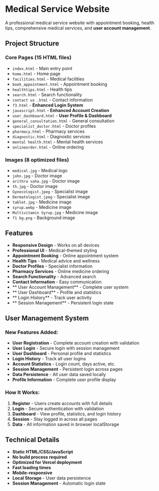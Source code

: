 # Medical Service Website

A professional medical service website with appointment booking, health tips, comprehensive medical services, and **user account management**.

##  Project Structure

### Core Pages (15 HTML files)
- `index.html` - Main entry point
- `home.html` - Home page
- `facilities.html` - Medical facilities
- `book_appointment.html` - Appointment booking
- `healthtips.html` - Health tips
- `search.html` - Search functionality
- `contact us .html` - Contact information
- `f3.html` - **Enhanced Login System**
- `javascript.html` - **Enhanced Account Creation**
- `user_dashboard.html` - **User Profile & Dashboard** 
- `general_consultation.html` - General consultation
- `specialist_doctor.html` - Doctor profiles
- `pharmacy.html` - Pharmacy services
- `diagnostic.html` - Diagnostic services
- `mental health.html` - Mental health services
- `onlineorder.html` - Online ordering

### Images (8 optimized files)
- `medical.jpg` - Medical logo
- `john.jpg` - Doctor image
- `arithra saha.jpg` - Doctor image
- `th.jpg` - Doctor image
- `Gynecologist.jpeg` - Specialist image
- `Dermatologist.jpeg` - Specialist image
- `tablet.jpg` - Medicine image
- `syrup.webp` - Medicine image
- `Multivitamin Syrup.jpg` - Medicine image
- `f1 bg.png` - Background image

##  Features

- **Responsive Design** - Works on all devices
- **Professional UI** - Medical-themed styling
- **Appointment Booking** - Online appointment system
- **Health Tips** - Medical advice and wellness
- **Doctor Profiles** - Specialist information
- **Pharmacy Services** - Online medicine ordering
- **Search Functionality** - Advanced search
- **Contact Information** - Easy communication
- ** User Account Management** - Complete user system 
- ** User Dashboard** - Profile and statistics 
- ** Login History** - Track user activity 
- ** Session Management** - Persistent login state 

##  User Management System

### **New Features Added:**
-  **User Registration** - Complete account creation with validation
-  **User Login** - Secure login with session management
-  **User Dashboard** - Personal profile and statistics
-  **Login History** - Track all user logins
-  **Account Statistics** - Login count, days active, etc.
-  **Session Management** - Persistent login across pages
-  **Data Persistence** - All user data saved locally
-  **Profile Information** - Complete user profile display

### **How It Works:**
1. **Register** - Users create accounts with full details
2. **Login** - Secure authentication with validation
3. **Dashboard** - View profile, statistics, and login history
4. **Session** - Stay logged in across all pages
5. **Data** - All information saved in browser localStorage

##  Technical Details

- **Static HTML/CSS/JavaScript**
- **No build process required**
- **Optimized for Vercel deployment**
- **Fast loading times**
- **Mobile-responsive**
- **Local Storage** - User data persistence
- **Session Management** - Automatic login state

